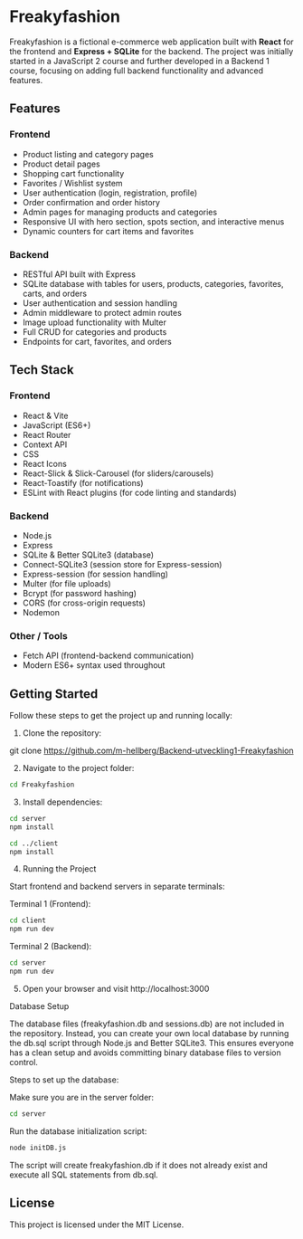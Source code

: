 # Freakyfashion

Freakyfashion is a fictional e-commerce web application built with **React** for the frontend and **Express + SQLite** for the backend. The project was initially started in a JavaScript 2 course and further developed in a Backend 1 course, focusing on adding full backend functionality and advanced features.

## Features

### Frontend
- Product listing and category pages
- Product detail pages
- Shopping cart functionality
- Favorites / Wishlist system
- User authentication (login, registration, profile)
- Order confirmation and order history
- Admin pages for managing products and categories
- Responsive UI with hero section, spots section, and interactive menus
- Dynamic counters for cart items and favorites

### Backend
- RESTful API built with Express
- SQLite database with tables for users, products, categories, favorites, carts, and orders
- User authentication and session handling
- Admin middleware to protect admin routes
- Image upload functionality with Multer
- Full CRUD for categories and products
- Endpoints for cart, favorites, and orders

## Tech Stack

### Frontend
- React & Vite
- JavaScript (ES6+)
- React Router
- Context API
- CSS
- React Icons
- React-Slick & Slick-Carousel (for sliders/carousels)
- React-Toastify (for notifications)
- ESLint with React plugins (for code linting and standards)

### Backend
- Node.js
- Express
- SQLite & Better SQLite3 (database)
- Connect-SQLite3 (session store for Express-session)
- Express-session (for session handling)
- Multer (for file uploads)
- Bcrypt (for password hashing)
- CORS (for cross-origin requests)
- Nodemon

### Other / Tools
- Fetch API (frontend-backend communication)
- Modern ES6+ syntax used throughout

## Getting Started

Follow these steps to get the project up and running locally:

1. Clone the repository:

git clone https://github.com/m-hellberg/Backend-utveckling1-Freakyfashion

2. Navigate to the project folder:

```bash
cd Freakyfashion
```
3. Install dependencies:

```bash
cd server
npm install

cd ../client
npm install
```
4. Running the Project

Start frontend and backend servers in separate terminals:

Terminal 1 (Frontend):

```bash
cd client
npm run dev
```
Terminal 2 (Backend):

```bash
cd server
npm run dev
```
5. Open your browser and visit http://localhost:3000

Database Setup

The database files (freakyfashion.db and sessions.db) are not included in the repository.
Instead, you can create your own local database by running the db.sql script through Node.js and Better SQLite3. This ensures everyone has a clean setup and avoids committing binary database files to version control.

Steps to set up the database:

Make sure you are in the server folder:

```bash
cd server
```
Run the database initialization script:

```bash
node initDB.js
```
The script will create freakyfashion.db if it does not already exist and execute all SQL statements from db.sql.

## License
This project is licensed under the MIT License.
